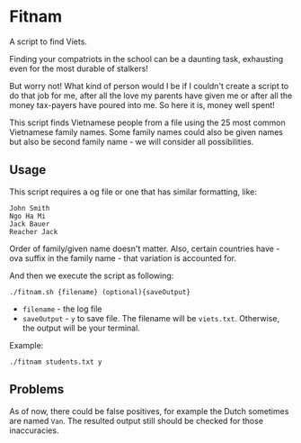 # Fitnam
A script to find Viets.

Finding your compatriots in the school can be a daunting task, exhausting even for the most durable of stalkers!

But worry not! What kind of person would I be if I couldn't create a script to do that job for me, after all the love my parents have given me or after all the money tax-payers have poured into me. So here it is, money well spent!

This script finds Vietnamese people from a file using the 25 most common Vietnamese family names. Some family names could also be given names but also be second family name - we will consider all possibilities.

## Usage

This script requires a og file or one that has similar formatting, like:

    John Smith
    Ngo Ha Mi
    Jack Bauer
    Reacher Jack

Order of family/given name doesn't matter. Also, certain countries have -ova suffix in the family name - that variation is accounted for. 
    
And then we execute the script as following:

    ./fitnam.sh {filename} (optional){saveOutput}
    
- `filename` - the log file
- `saveOutput` - `y` to save file. The filename will be `viets.txt`. Otherwise, the output will be your terminal.

Example:

    ./fitnam students.txt y
    
## Problems

As of now, there could be false positives, for example the Dutch sometimes are named `Van`. The resulted output still should be checked for those inaccuracies.
